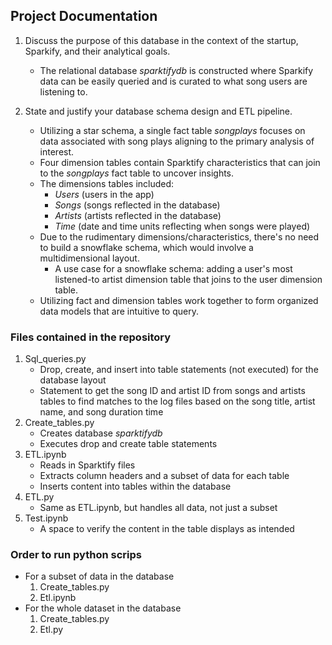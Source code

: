 ## Project Documentation

1. Discuss the purpose of this database in the context of the startup, Sparkify, and their analytical goals.
    - The relational database *sparktifydb* is constructed where Sparkify data can be easily queried and is curated to what song users are listening to.


2. State and justify your database schema design and ETL pipeline.
    - Utilizing a star schema, a single fact table *songplays* focuses on data associated with song plays aligning to the primary analysis of interest. 
    - Four dimension tables contain Sparktify characteristics that can join to the *songplays* fact table to uncover insights. 
    - The dimensions tables included: 
        - *Users* (users in the app) 
        - *Songs* (songs reflected in the database) 
        - *Artists* (artists reflected in the database) 
        - *Time* (date and time units reflecting when songs were played) 
    - Due to the rudimentary dimensions/characteristics, there's no need to build a snowflake schema, which would involve a multidimensional layout. 
        - A use case for a snowflake schema: adding a user's most listened-to artist dimension table that joins to the user dimension table.
    - Utilizing fact and dimension tables work together to form organized data models that are intuitive to query.


### Files contained in the repository
1. Sql_queries.py
    - Drop, create, and insert into table statements (not executed) for the database layout
    - Statement to get the song ID and artist ID from songs and artists tables to find matches to the log files based on the song title, artist name, and song duration time
2. Create_tables.py
    - Creates database *sparktifydb*
    - Executes drop and create table statements
3. ETL.ipynb
    - Reads in Sparktify files
    - Extracts column headers and a subset of data for each table
    - Inserts content into tables within the database
4. ETL.py
    - Same as ETL.ipynb, but handles all data, not just a subset
5. Test.ipynb
    - A space to verify the content in the table displays as intended

### Order to run python scrips
- For a subset of data in the database
    1. Create_tables.py
    2. Etl.ipynb
- For the whole dataset in the database
    1. Create_tables.py
    2. Etl.py

